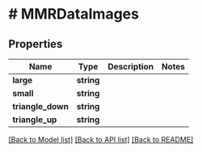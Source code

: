 # # MMRDataImages

## Properties

Name | Type | Description | Notes
------------ | ------------- | ------------- | -------------
**large** | **string** |  |
**small** | **string** |  |
**triangle_down** | **string** |  |
**triangle_up** | **string** |  |

[[Back to Model list]](../../README.md#models) [[Back to API list]](../../README.md#endpoints) [[Back to README]](../../README.md)
